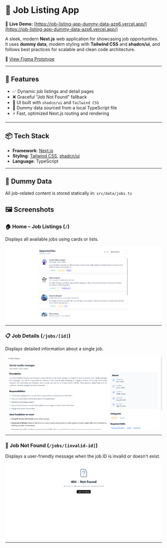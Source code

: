 # 💼 Job Listing App

🔗 **Live Demo:** [https://job-listing-app-dummy-data-azp6.vercel.app/](https://job-listing-app-dummy-data-azp6.vercel.app/)

A sleek, modern **Next.js** web application for showcasing job opportunities.  
It uses **dummy data**, modern styling with **Tailwind CSS** and **shadcn/ui**, and follows best practices for scalable and clean code architecture.

🎨 [View Figma Prototype](https://www.figma.com/file/igmFo7dypzpuM02KJi8cay/Task-1?type=design&node-id=0%3A1&mode=design&t=FUZyVfl0w887g31l-1)

---

## 🧠 Features

-   ✅ Dynamic job listings and detail pages
-   ❌ Graceful "Job Not Found" fallback
-   💅 UI built with `shadcn/ui` and `Tailwind CSS`
-   🔁 Dummy data sourced from a local TypeScript file
-   ⚡ Fast, optimized Next.js routing and rendering

---

## 📦 Tech Stack

-   **Framework**: [Next.js](https://nextjs.org/)
-   **Styling**: [Tailwind CSS](https://tailwindcss.com/), [shadcn/ui](https://ui.shadcn.com/)
-   **Language**: TypeScript

---

## 📁 Dummy Data

All job-related content is stored statically in: `src/data/jobs.ts`

## 🖼️ Screenshots

### 🏠 Home – Job Listings (`/`)

Displays all available jobs using cards or lists.

![Job Listings](./github/screenshots/general-ui.png)

---

### 📋 Job Details (`/jobs/[id]`)

Displays detailed information about a single job.

![Job Details](./github/screenshots/job-details.png)

---

### 🚫 Job Not Found (`/jobs/[invalid-id]`)

Displays a user-friendly message when the job ID is invalid or doesn't exist.

![Job Not Found](./github/screenshots/job-not-found.png)

---
